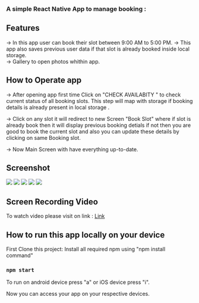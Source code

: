 ### A simple React Native App to manage booking :

## Features

-> In this app user can book their slot between 9:00 AM to 5:00 PM.
-> This app also saves previous user data if that slot is already booked inside local storage. <br/>
-> Gallery to open photos whithin app.

## How to Operate app
-> After opening app first time Click on "CHECK AVAILABITY " to check current status of all booking slots. This step will map 
with storage if booking details is already present in local storage  .<br />

-> Click on any slot it will redirect to new Screen "Book Slot" where if slot is already book then 
it will display previous booking detials if not then you are good to book the current slot and also you can update these details
by clicking on same Booking slot.

-> Now Main Screen with have everything up-to-date.



## Screenshot
![](screenshots/01.png)
![](screenshots/02.png)
![](screenshots/03.png)
![](screenshots/04.png)
![](screenshots/05.png)


## Screen Recording Video
To watch video please visit on link : [Link](https://drive.google.com/file/d/1sxp5aGVe8v2j-cqef1xnRhRLOFtr87Os/view)


## How to run this app locally on your device

First Clone this project:
Install all required npm using "npm install command"

### `npm start`

To run on android device press "a" or iOS device press "i".

Now you can access your app on your respective devices.

